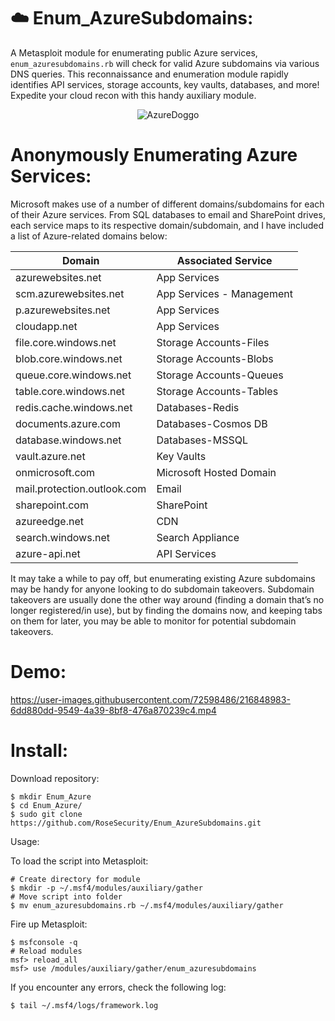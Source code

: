 # :cloud: Enum_AzureSubdomains:

A Metasploit module for enumerating public Azure services, ```enum_azuresubdomains.rb``` will check for valid Azure subdomains via various DNS queries. This reconnaissance and enumeration module rapidly identifies API services, storage accounts, key vaults, databases, and more! Expedite your cloud recon with this handy auxiliary module.


<p align="center">
  <img alt="AzureDoggo" src="https://user-images.githubusercontent.com/72598486/216847358-a72ce9e8-7d25-4b27-b386-f21d339580fa.png">
</p>

# Anonymously Enumerating Azure Services:

Microsoft makes use of a number of different domains/subdomains for each of their Azure services. From SQL databases to email and SharePoint drives, each service maps to its respective domain/subdomain, and I have included a list of Azure-related domains below:

| Domain | Associated Service |
| --- | --- |
| azurewebsites.net | App Services |
| scm.azurewebsites.net | App Services - Management |
| p.azurewebsites.net | App Services |
| cloudapp.net | App Services |
| file.core.windows.net | Storage Accounts-Files |
| blob.core.windows.net | Storage Accounts-Blobs |
| queue.core.windows.net | Storage Accounts-Queues |
| table.core.windows.net | Storage Accounts-Tables |
| redis.cache.windows.net | Databases-Redis |
| documents.azure.com | Databases-Cosmos DB |
| database.windows.net | Databases-MSSQL |
| vault.azure.net | Key Vaults |
| onmicrosoft.com | Microsoft Hosted Domain |
| mail.protection.outlook.com | Email |
| sharepoint.com | SharePoint |
| azureedge.net | CDN |
| search.windows.net | Search Appliance |
| azure-api.net | API Services |

It may take a while to pay off, but enumerating existing Azure subdomains may be handy for anyone looking to do subdomain takeovers. Subdomain takeovers are usually done the other way around (finding a domain that’s no longer registered/in use), but by finding the domains now, and keeping tabs on them for later, you may be able to monitor for potential subdomain takeovers.

# Demo:

https://user-images.githubusercontent.com/72598486/216848983-6dd880dd-9549-4a39-8bf8-476a870239c4.mp4


# Install:

Download repository:

```
$ mkdir Enum_Azure
$ cd Enum_Azure/
$ sudo git clone https://github.com/RoseSecurity/Enum_AzureSubdomains.git
```

Usage:

To load the script into Metasploit:

```
# Create directory for module
$ mkdir -p ~/.msf4/modules/auxiliary/gather
# Move script into folder
$ mv enum_azuresubdomains.rb ~/.msf4/modules/auxiliary/gather
```

Fire up Metasploit:

```
$ msfconsole -q
# Reload modules
msf> reload_all
msf> use /modules/auxiliary/gather/enum_azuresubdomains
```

If you encounter any errors, check the following log:

```
$ tail ~/.msf4/logs/framework.log
```
